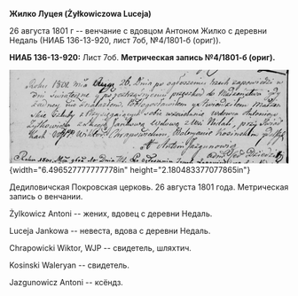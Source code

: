 **Жилко Луцея (Żyłkowiczowa Luceja)**

26 августа 1801 г -- венчание с вдовцом Антоном Жилко с деревни Недаль
(НИАБ 136-13-920, лист 7об, №4/1801-б (ориг)).

**НИАБ 136-13-920:** Лист 7об. **Метрическая запись №4/1801-б (ориг).**

![](./media/5789d78df9a35643fc4e5320ec4b9ccb3b08da3b.png){width="6.496527777777778in"
height="2.180483377077865in"}

Дедиловичская Покровская церковь. 26 августа 1801 года. Метрическая
запись о венчании.

Żylkowicz Antoni -- жених, вдовец с деревни Недаль.

Luceja Jankowa -- невеста, вдова с деревни Недаль.

Chrapowicki Wiktor, WJP -- свидетель, шляхтич.

Kosinski Waleryan -- свидетель.

Jazgunowicz Antoni -- ксёндз.

